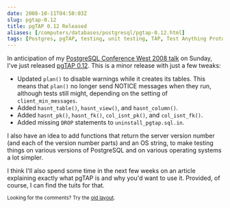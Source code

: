 ```yaml
--- 
date: 2008-10-11T04:50:03Z
slug: pgtap-0.12
title: pgTAP 0.12 Released
aliases: [/computers/databases/postgresql/pgtap-0.12.html]
tags: [Postgres, pgTAP, testing, unit testing, TAP, Test Anything Protocol]
---
```


<p>In anticipation of my <a href="http://www.postgresqlconference.org/west08/talks/" title="PostgreSQL Conference West 2008 Talks">PostgreSQL Conference West 2008 talk</a> on Sunday, I've just released <a href="http://pgfoundry.org/frs/?group_id=1000389" title="pgTAP Downloads">pgTAP 0.12</a>. This is a minor release with just a few tweaks:</p>

<ul>
  <li>Updated <code>plan()</code> to disable warnings while it creates its
    tables. This means that <code>plan()</code> no longer send NOTICE messages
    when they run, although tests still might, depending on the setting of
    <code>client_min_messages</code>.</li>
  <li>Added <code>hasnt_table()</code>, <code>hasnt_view()</code>,
    and <code>hasnt_column()</code>.</li>
  <li>Added <code>hasnt_pk()</code>, <code>hasnt_fk()</code>, <code>col_isnt_pk()</code>,
  and <code>col_isnt_fk()</code>.</li>
  <li>Added missing <code>DROP</code> statements
    to <code>uninstall_pgtap.sql.in</code>.</li>
</ul>

<p>I also have an idea to add functions that return the server version number (and each of the version number parts) and an OS string, to make testing things on various versions of PostgreSQL and on various operating systems a lot simpler.</p>

<p>I think I'll also spend some time in the next few weeks on an article explaining exactly what pgTAP is and why you'd want to use it. Provided, of course, I can find the tuits for that.</p>

<p class="past"><small>Looking for the comments? Try the <a rel="nofollow" href="//past.justatheory.com/computers/databases/postgresql/pgtap-0.12.html">old layout</a>.</small></p>



